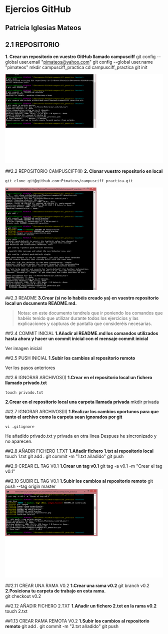 # Ejercios GitHub 
## Patricia Iglesias Mateos

## 2.1 REPOSITORIO
**1. Crear un repositorio en vuestro GitHub llamado campusciff**
    git config --global user.email "pimateos@yahoo.com"
    git config --global user.name "pimateos"
    mkdir campusciff_practica
    cd campusciff_practica
    git init


![crear_repositorio_github](creacion_repositorio.png)

##2.2 REPOSITORIO CAMPUSCIFF(II)
**2. Clonar vuestro repositorio en local**

    git clone git@github.com:Pimateos/campusciff_practica.git
![clonar repositorio](git_clone_remoto_local.png)


##2.3 README
**3.Crear (si no lo habéis creado ya) en vuestro
repositorio local un documento README.md.**
> Notas: en este documento tendreís
que ir poniendo los comandos que
habéis tenido que utilizar durante
todos los ejercicios y las
explicaciones y capturas de
pantalla que consideréis
necesarias.

##2.4 COMMIT INICIAL
**1.Añadir al README.md los comandos utilizados hasta ahora y hacer un commit inicial con el mensaje commit inicial**

Ver imagen inicial


##2.5 PUSH INICIAL
**1.Subir los cambios al repositorio remoto**

Ver los pasos anteriores

##2.6 IGNORAR ARCHIVOS(I)
**1.Crear en el repositorio local un fichero llamado privado.txt**

    touch privado.txt
**2.Crear en el repositorio local una carpeta llamada privada**
    mkdir privada

##2.7 IGNORAR ARCHIVOS(II)
**1.Realizar los cambios oportunos para que tanto el archivo como la carpeta sean ignorados por git**

    vi .gitignore

He añadido privado.txt y privada en otra linea
Despues he sincronizado y no aparecen.

##2.8 AÑADIR FICHERO 1.TXT
**1.Añadir fichero 1.txt al repositorio local**
    touch 1.txt
    git add .
	git commit -m "1.txt añadido"
	git push

##2.9 CREAR EL TAG V0.1
**1.Crear un tag v0.1**
    git tag -a v0.1 -m "Crear el tag v0.1"

##2.10 SUBIR EL TAG V0.1
**1.Subir los cambios al repositorio remoto**
    git push --tag origin master
![Etiqueta](etiquetas.png)

##2.11 CREAR UNA RAMA V0.2
**1.Crear una rama v0.2**
    git branch v0.2
**2.Posiciona tu carpeta de trabajo en esta rama.**    
    git checkout v0.2

##2.12 AÑADIR FICHERO 2.TXT
**1.Añadir un fichero 2.txt en la rama v0.2**
    touch 2.txt

##1.13 CREAR RAMA REMOTA V0.2
**1.Subir los cambios al repositorio remoto**
    git add .
    git commit -m "2.txt añadido"
	git push
